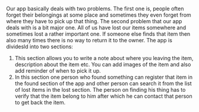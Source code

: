 Our app basically deals with two problems. The first one is, people often forget their belongings at some place and sometimes they even forget from where they have to pick up that thing. The second problem that our app deals with is a bit major one. All of us have lost our items somewhere and sometimes lost a rather important one. If someone else finds that item then also many times there is no way to return it to the owner.
The app is dividesld into two sections:
1. This section allows you to write a note about where you leaving the item, description about the item etc. You can add images of the item and also add reminder of when to pick it up.
2. In this section one person who found something can register that item in the found section of the app and other person can search it from the list of lost items in the lost section. The person on finding his thing has to verify that the item belong to him after which he can contact that person to get back the item.
